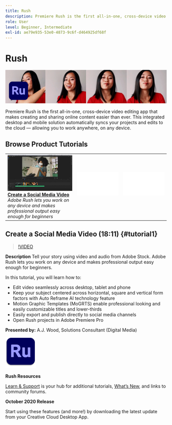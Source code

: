 ```yaml
---
title: Rush
description: Premiere Rush is the first all-in-one, cross-device video editing app that makes creating and sharing online content easier than ever
role: User
level: Beginner, Intermediate
exl-id: ae79e935-53e0-4873-9c6f-d464925df68f
---
```

# Rush

![Tutorial Hero Image](../assets/Rush.jpg)

Premiere Rush is the first all-in-one, cross-device video editing app that makes creating and sharing online content easier than ever. This integrated desktop and mobile solution automatically syncs your projects and edits to the cloud — allowing you to work anywhere, on any device.

## Browse Product Tutorials

<table style="table-layout:fixed">
<tr>
 <td>
   <a href="rush.md#tutorial1">
      <img alt="Create a Social Media Video" src="../assets/rush_socialMediaAd_wood_thumbnail.jpg" />
   </a>
    <div>
   <a href="rush.md#tutorial1"><strong>Create a Social Media Video</strong></a>
    </div>
    <em>Adobe Rush lets you work on any device and makes professional output easy enough for beginners</em>
    <br>
  </td>
  <td>
    <img alt="Spacer" src="../assets/Whitespacer.png" />
    <div>
    <br>
  </td>
  <td>
    <img alt="Spacer" src="../assets/Whitespacer.png" />
    <div>
    <br>
  </td>
</tr>
</table>

## Create a Social Media Video (18:11) {#tutorial1}

>[!VIDEO](https://video.tv.adobe.com/v/326900?hidetitle=true)

**Description**
Tell your story using video and audio from Adobe Stock. Adobe Rush lets you work on any device and makes professional output easy enough for beginners. 

In this tutorial, you will learn how to:
* Edit video seamlessly across desktop, tablet and phone
* Keep your subject centered across horizontal, square and vertical form factors with Auto Reframe AI technology feature
* Motion Graphic Templates (MoGRTS) enable professional looking and easily customizable titles and lower-thirds
* Easily export and publish directly to social media channels
* Open Rush projects in Adobe Premiere Pro

**Presented by:**
A.J. Wood, Solutions Consultant (Digital Media)

![Rush Logo](../assets/ru_appicon_96.png)

**Rush Resources**

[Learn & Support](https://helpx.adobe.com/support/premiere-rush.html) is your hub for additional tutorials, [What’s New](https://helpx.adobe.com/premiere-rush/user-guide.html/premiere-rush/help/whats-new.ug.html), and links to community forums.

**October 2020 Release**

Start using these features (and more!) by downloading the latest update from your Creative Cloud Desktop App.
